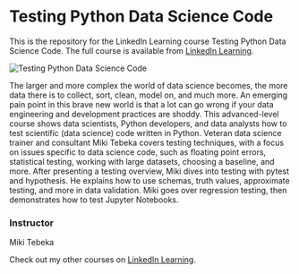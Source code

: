 # Testing Python Data Science Code
This is the repository for the LinkedIn Learning course Testing Python Data Science Code. The full course is available from [LinkedIn Learning][lil-course-url].

![Testing Python Data Science Code][lil-thumbnail-url] 

The larger and more complex the world of data science becomes, the more data there is to collect, sort, clean, model on, and much more. An emerging pain point in this brave new world is that a lot can go wrong if your data engineering and development practices are shoddy. This advanced-level course shows data scientists, Python developers, and data analysts how to test scientific (data science) code written in Python. Veteran data science trainer and consultant Miki Tebeka covers testing techniques, with a focus on issues specific to data science code, such as floating point errors, statistical testing, working with large datasets, choosing a baseline, and more. After presenting a testing overview, Miki dives into testing with pytest and hypothesis. He explains how to use schemas, truth values, approximate testing, and more in data validation. Miki goes over regression testing, then demonstrates how to test Jupyter Notebooks.


### Instructor

Miki Tebeka 
                            


                            

Check out my other courses on [LinkedIn Learning](https://www.linkedin.com/learning/instructors/miki-tebeka).

[lil-course-url]: https://www.linkedin.com/learning/testing-python-data-science-code
[lil-thumbnail-url]: https://cdn.lynda.com/course/2477020/2477020-1661795583756-16x9.jpg
